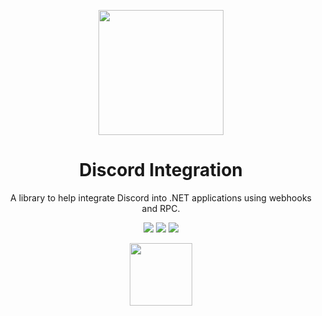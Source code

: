 <p align="center">
   <img src="https://user-images.githubusercontent.com/91763194/209483135-5e21f4f3-f452-4501-b567-c66d1dd97921.png" width=200 height=200</img>
</p>
<h1 align="center">Discord Integration</h1>
<p align = "center">A library to help integrate Discord into .NET applications using webhooks and RPC.</p>
<p align = "center">
   <a href="https://github.com/BujjuIsDumb/DiscordIntegration/issues"><img src="https://img.shields.io/github/issues/BujjuIsDumb/DiscordIntegration"></a>
   <a href="https://github.com/BujjuIsDumb/DiscordIntegration/commits/master"><img src="https://img.shields.io/github/last-commit/BujjuIsDumb/DiscordIntegration?color=%23fc8803"></a>
   <a href="https://github.com/BujjuIsDumb/DiscordIntegration/blob/master/LICENSE"><img src="https://img.shields.io/github/license/BujjuIsDumb/DiscordIntegration"></a>
</p>
<p align="center">
   <a href="https://www.nuget.org/packages/DiscordIntegration/"><img src="https://img.shields.io/badge/Download-blue" width=100></a>
</p>
